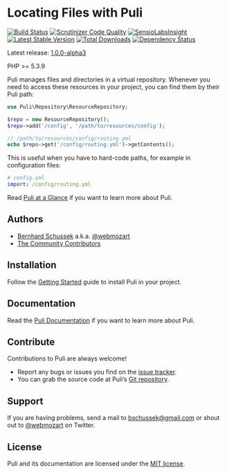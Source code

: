 Locating Files with Puli
========================

[![Build Status](https://travis-ci.org/puli/puli.png?branch=master)](https://travis-ci.org/puli/puli)
[![Scrutinizer Code Quality](https://scrutinizer-ci.com/g/puli/puli/badges/quality-score.png?b=master)](https://scrutinizer-ci.com/g/puli/puli/?branch=master)
[![SensioLabsInsight](https://insight.sensiolabs.com/projects/f48f1d0e-ba95-489e-8ce2-0422fa7a2305/mini.png)](https://insight.sensiolabs.com/projects/f48f1d0e-ba95-489e-8ce2-0422fa7a2305)
[![Latest Stable Version](https://poser.pugx.org/puli/puli/v/stable.png)](https://packagist.org/packages/puli/puli)
[![Total Downloads](https://poser.pugx.org/puli/puli/downloads.png)](https://packagist.org/packages/puli/puli)
[![Dependency Status](https://www.versioneye.com/php/puli:puli/1.0.0/badge.png)](https://www.versioneye.com/php/puli:puli/1.0.0)

Latest release: [1.0.0-alpha3](https://packagist.org/packages/puli/puli#1.0.0-alpha3)

PHP >= 5.3.9

Puli manages files and directories in a virtual repository. Whenever you need
to access these resources in your project, you can find them by their Puli path:

```php
use Puli\Repository\ResourceRepository;

$repo = new ResourceRepository();
$repo->add('/config', '/path/to/resources/config');

// /path/to/resources/config/routing.yml
echo $repo->get('/config/routing.yml')->getContents();
```

This is useful when you have to hard-code paths, for example in configuration
files:

```yaml
# config.yml
import: /config/routing.yml
```

Read [Puli at a Glance] if you want to learn more about Puli.

Authors
-------

* [Bernhard Schussek] a.k.a. [@webmozart]
* [The Community Contributors]

Installation
------------

Follow the [Getting Started] guide to install Puli in your project.

Documentation
-------------

Read the [Puli Documentation] if you want to learn more about Puli.

Contribute
----------

Contributions to Puli are always welcome!

* Report any bugs or issues you find on the [issue tracker].
* You can grab the source code at Puli’s [Git repository].

Support
-------

If you are having problems, send a mail to bschussek@gmail.com or shout out to
[@webmozart] on Twitter.

License
-------

Puli and its documentation are licensed under the [MIT license].

[Bernhard Schussek]: http://webmozarts.com
[The Community Contributors]: https://github.com/puli/puli/graphs/contributors
[Getting Started]: http://puli.readthedocs.org/en/latest/getting-started.html
[Puli Documentation]: http://puli.readthedocs.org/en/latest/index.html
[Puli at a Glance]: http://puli.readthedocs.org/en/latest/at-a-glance.html
[issue tracker]: https://github.com/puli/puli/issues
[Git repository]: https://github.com/puli/puli
[@webmozart]: https://twitter.com/webmozart
[MIT license]: LICENSE
